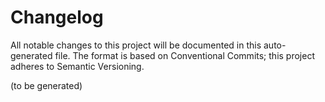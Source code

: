 # Changelog

All notable changes to this project will be documented in this auto-generated
file. The format is based on Conventional Commits; this project adheres to
Semantic Versioning.

(to be generated)
